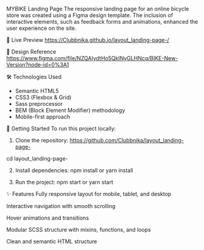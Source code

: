 MYBIKE Landing Page
The responsive landing page for an online bicycle store was created using a Figma design template. The inclusion of interactive elements, such as feedback forms and animations, enhanced the user experience on the site.

🔗 Live Preview
https://Clubbnika.github.io/layout_landing-page-/

🎨 Design Reference
https://www.figma.com/file/NZQAIydtHo5QkINyGLHNcq/BIKE-New-Version?node-id=0%3A1

🛠️ Technologies Used
- Semantic HTML5
- CSS3 (Flexbox & Grid)
- Sass preprocessor
- BEM (Block Element Modifier) methodology
- Mobile-first approach

🚀 Getting Started
To run this project locally:

1. Clone the repository:
https://github.com/Clubbnika/layout_landing-page-

cd layout_landing-page-

2. Install dependencies:
npm install
or
yarn install

3. Run the project:
npm start
or
yarn start

✨ Features
Fully responsive layout for mobile, tablet, and desktop

Interactive navigation with smooth scrolling

Hover animations and transitions

Modular SCSS structure with mixins, functions, and loops

Clean and semantic HTML structure
